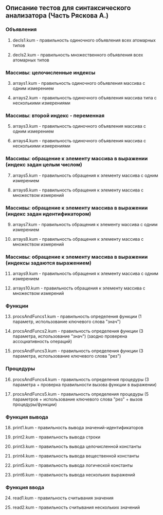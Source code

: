 ## Описание тестов для синтаксического анализатора (Часть Ряскова А.) ##

### Объявления ###
1. decls1.kum - правильность одиночного объявления всех атомарных типов

2. decls2.kum - правильность множественного объявления всех атомарных типов

### Массивы: целочисленные индексы ###
3. arrays1.kum - правильность одиночного объявления массива с одним измерением

4. arrays2.kum - правильность одиночного объявления массива типа с несколькими измерениями

### Массивы: второй индекс - переменная ###
5. arrays3.kum - правильность одиночного объявления массива с одним измерением

6. arrays4.kum - правильность одиночного объявления массива с несколькими измерениями

### Массивы: обращение к элементу массива в выражении (индекс задан целым числом) ###
7. arrays5.kum - правильность обращения к элементу массива с одним измерением

8. arrays6.kum - правильность обращения к элементу массива с множеством измерений

### Массивы: обращение к элементу массива в выражении (индекс задан идентификатором) ###
9. arrays7.kum - правильность обращения к элементу массива с одним измерением

10. arrays8.kum - правильность обращения к элементу массива с множеством измерений

### Массивы: обращение к элементу массива в выражении (индексы задаются выражением) ###
11. arrays9.kum - правильность обращения к элементу массива с одним измерением

12. arrays10.kum - правильность обращения к элементу массива с множеством измерений

### Функции ###
13. procsAndFuncs1.kum - правильность определения функции (1 параметр, использование ключевого слова "знач")

14. procsAndFuncs2.kum - правильность определения функции (3 параметра, использование "знач") (заодно проверена ассоциативность операций)

15. procsAndFuncs3.kum - правильность определения функции (3 параметра, использование ключевого слова "рез")

### Процедуры ###
16. procsAndFuncs4.kum - правильность определения процедуры (3 параметра + проверка правильности вызова функции в выражении)

17. procsAndFuncs5.kum - правильность определения процедуры (5 параметров + использование ключевого слова "рез" + вызов процедуры/функции)

### Функция вывода ###
18. print1.kum - правильность вывода значений-идентификаторов

19. print2.kum - правильность вывода строки

20. print3.kum - правильность вывода целочисленной константы

21. print4.kum - правильность вывода вещественной константы

22. print5.kum - правильность вывода логической константы

23. print6.kum - правильность вывода нескольких выражений

### Функция ввода ###
24. read1.kum - правильность считывания значения

25. read2.kum - правильность считывания нескольких значений